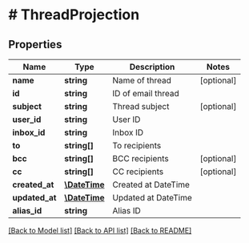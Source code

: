 # # ThreadProjection

## Properties

Name | Type | Description | Notes
------------ | ------------- | ------------- | -------------
**name** | **string** | Name of thread | [optional]
**id** | **string** | ID of email thread |
**subject** | **string** | Thread subject | [optional]
**user_id** | **string** | User ID |
**inbox_id** | **string** | Inbox ID |
**to** | **string[]** | To recipients |
**bcc** | **string[]** | BCC recipients | [optional]
**cc** | **string[]** | CC recipients | [optional]
**created_at** | [**\DateTime**](\DateTime) | Created at DateTime |
**updated_at** | [**\DateTime**](\DateTime) | Updated at DateTime |
**alias_id** | **string** | Alias ID |

[[Back to Model list]](../../README#models) [[Back to API list]](../../README#endpoints) [[Back to README]](../../README)
